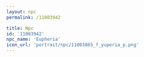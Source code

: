 ```yaml
---
layout: npc
permalink: /11003942

title: Npc
id: '11003942'
npc_name: 'Eupheria'
icon_url: 'portrait/npc/11003865_f_yuperia_p.png'
---
```

